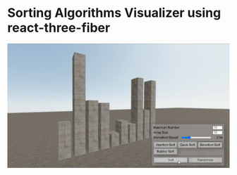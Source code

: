 # Sorting Algorithms Visualizer using react-three-fiber

![Demo](/media/sorting-algorithms-demo.gif)